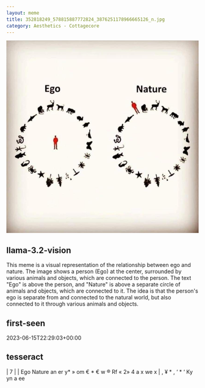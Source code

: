 ```yaml
---
layout: meme
title: 352818249_578815887772824_3876251178966665126_n.jpg
category: Aesthetics - Cottagecore
---
```


<div markdown="0"><a href="352818249_578815887772824_3876251178966665126_n.jpg"><img class="photo" src="352818249_578815887772824_3876251178966665126_n.jpg" /></a>

<h2>llama-3.2-vision</h2>
<p title="Llama-3.2-11B is a really good model that probably gets the visual details right but doesn't understand literary or media references, and often fails to accurately represent the physical arrangement of objects and the implied relationships between the objects.">This meme is a visual representation of the relationship between ego and nature. The image shows a person (Ego) at the center, surrounded by various animals and objects, which are connected to the person. The text &quot;Ego&quot; is above the person, and &quot;Nature&quot; is above a separate circle of animals and objects, which are connected to it. The idea is that the person&#x27;s ego is separate from and connected to the natural world, but also connected to it through various animals and objects.</p>

<h2>first-seen</h2>
<p title="Because Git doesn't preserve file modification times, this metadata file contains the file's modification time when it was added to the library.">2023-06-15T22:29:03+00:00</p>

<h2>tesseract</h2>
<p title="Tesseract is often terrible and just gives a lot of nonsense characters, but it used to be the state of the art, and usually it is better at correctly representing text than llama-3.2-vision-11b.">| 7 | | Ego Nature an er  y* » om € * € w ® Rf « 2» 4 a x we x | , ¥ * , ‘  * ‘ Ky yn a ee</p>

</div>

